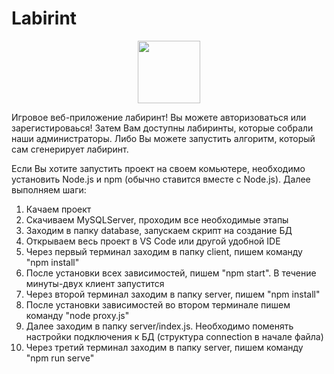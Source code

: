 # Labirint

<div id="header" align="center">
  <img src="https://media.giphy.com/media/M9gbBd9nbDrOTu1Mqx/giphy.gif" width="100"/>
</div>

Игровое веб-приложение лабиринт! 
Вы можете авторизоваться или зарегистироваься! Затем Вам доступны лабиринты, которые собрали наши администраторы. Либо Вы можете запустить алгоритм, который сам сгенерирует лабиринт.  

Если Вы хотите запустить проект на своем комьютере, необходимо установить Node.js и npm (обычно ставится вместе с Node.js). Далее выполняем шаги:
1) Качаем проект
2) Скачиваем MySQLServer, проходим все необходимые этапы
3) Заходим в папку database, запускаем скрипт на создание БД
4) Открываем весь проект в VS Code или другой удобной IDE
5) Через первый терминал заходим в папку client, пишем команду "npm install"
6) После установки всех зависимостей, пишем "npm start". В течение минуты-двух клиент запустится
7) Через второй терминал заходим в папку server, пишем "npm install"
8) После установки зависимостей во втором терминале пишем команду "node proxy.js"
9) Далее заходим в папку server/index.js. Необходимо поменять настройки подключения к БД (структура connection в начале файла)
10) Через третий терминал заходим в папку server, пишем команду "npm run serve"

